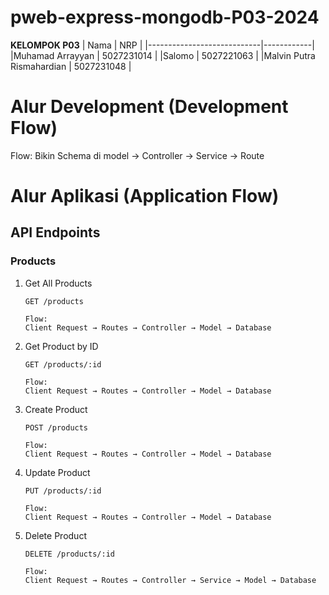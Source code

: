 # pweb-express-mongodb-P03-2024

**KELOMPOK P03**
| Nama                       | NRP |
|----------------------------|------------|
|Muhamad Arrayyan            | 5027231014 |
|Salomo                      | 5027221063 |
|Malvin Putra Rismahardian	 | 5027231048 |


# Alur Development (Development Flow)

Flow:
Bikin Schema di model -> Controller -> Service -> Route

# Alur Aplikasi (Application Flow)

## API Endpoints

### Products

1. Get All Products

   ```
   GET /products

   Flow:
   Client Request → Routes → Controller → Model → Database
   ```

2. Get Product by ID

   ```
   GET /products/:id

   Flow:
   Client Request → Routes → Controller → Model → Database
   ```

3. Create Product

   ```
   POST /products

   Flow:
   Client Request → Routes → Controller → Model → Database
   ```

4. Update Product

   ```
   PUT /products/:id

   Flow:
   Client Request → Routes → Controller → Model → Database
   ```

5. Delete Product

   ```
   DELETE /products/:id

   Flow:
   Client Request → Routes → Controller → Service → Model → Database
   ```
